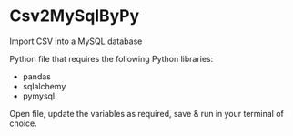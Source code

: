# Csv2MySqlByPy
Import CSV into a MySQL database

Python file that requires the following Python libraries:
- pandas
- sqlalchemy
- pymysql

Open file, update the variables as required, save & run in your terminal of choice.
